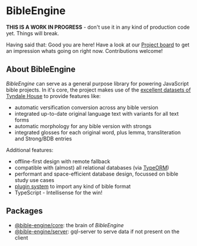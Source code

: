 # BibleEngine

**THIS IS A WORK IN PROGRESS** - don't use it in any kind of production code yet. Things will break.

Having said that: Good you are here! Have a look at our [Project board](https://github.com/tyndale/BibleEngine/projects/1) to get an impression whats going on right now. Contributions welcome!

## About BibleEngine

_BibleEngine_ can serve as a general purpose library for powering JavaScript bible projects. In it's core, the project makes use of the [excellent datasets of Tyndale House](https://tyndale.github.io/STEPBible-Data/) to provide features like:

-   automatic versification conversion across any bible version
-   integrated up-to-date original language text with variants for all text forms
-   automatic morphology for any bible version with strongs
-   integrated glosses for each original word, plus lemma, transliteration and Strong/BDB entries

Additional features:

-   offline-first design with remote fallback
-   compatible with (almost) all relational databases (via [TypeORM](http://typeorm.io))
-   performant and space-efficient database design, focussed on bible study use cases
-   [plugin system](https://github.com/tyndale/BibleEngine/tree/master/core/plugins) to import any kind of bible format
-   TypeScript - Intellisense for the win!

## Packages

-   [@bible-engine/core](https://github.com/tyndale/BibleEngine/tree/master/core): the brain of _BibleEngine_
-   [@bible-engine/server](https://github.com/tyndale/BibleEngine/tree/master/server): gql-server to serve data if not present on the client
